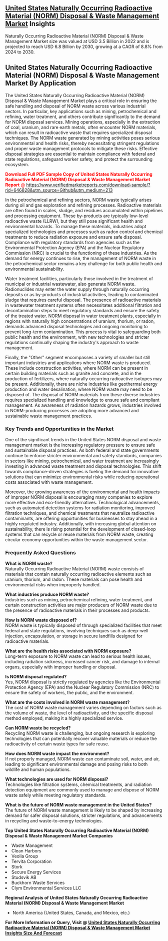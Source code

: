 <h2><a href="https://www.verifiedmarketreports.com/download-sample/?rid=646828&amp;utm_source=Github&amp;utm_medium=213" target="_blank">United States Naturally Occurring Radioactive Material (NORM) Disposal & Waste Management Market</a> Insights</h2><p>Naturally Occurring Radioactive Material (NORM) Disposal & Waste Management Market size was valued at USD 3.5 Billion in 2022 and is projected to reach USD 6.8 Billion by 2030, growing at a CAGR of 8.8% from 2024 to 2030.</p><p><h2>United States Naturally Occurring Radioactive Material (NORM) Disposal & Waste Management Market By Application</h2><p>The United States Naturally Occurring Radioactive Material (NORM) Disposal & Waste Management Market plays a critical role in ensuring the safe handling and disposal of NORM waste across various industrial sectors. In particular, key applications such as mining, petrochemical and refining, water treatment, and others contribute significantly to the demand for NORM disposal services. Mining operations, especially in the extraction of coal, uranium, and rare earth metals, often encounter NORM materials, which can result in radioactive waste that requires specialized disposal techniques. The NORM waste generated by mining activities poses serious environmental and health risks, thereby necessitating stringent regulations and proper waste management protocols to mitigate these risks. Effective disposal strategies are essential to maintain compliance with federal and state regulations, safeguard worker safety, and protect the surrounding ecosystem. <p><span class=""><span style="color: #ff0000;"><strong>Download Full PDF Sample Copy of United States Naturally Occurring Radioactive Material (NORM) Disposal & Waste Management Market Report</strong> @ </span><a href="https://www.verifiedmarketreports.com/download-sample/?rid=646828&amp;utm_source=Github&amp;utm_medium=213" target="_blank">https://www.verifiedmarketreports.com/download-sample/?rid=646828&amp;utm_source=Github&amp;utm_medium=213</a></span></p></p><p>In the petrochemical and refining sectors, NORM waste typically arises during oil and gas exploration and refining processes. Radioactive materials are often found in scales, sludge, and residues accumulated within pipelines and processing equipment. These by-products are typically low-level radioactive waste (LLRW), but they still pose significant health and environmental hazards. To manage these materials, industries adopt specialized technologies and processes such as radon control and chemical treatments to reduce radiation exposure and ensure safe disposal. Compliance with regulatory standards from agencies such as the Environmental Protection Agency (EPA) and the Nuclear Regulatory Commission (NRC) is crucial to the functioning of these industries. As the demand for energy continues to rise, the management of NORM waste in the petrochemical sector remains a key challenge for both public health and environmental sustainability.</p><p>Water treatment facilities, particularly those involved in the treatment of municipal or industrial wastewater, also generate NORM waste. Radionuclides may enter the water supply through naturally occurring deposits or as by-products of industrial activities, leading to contaminated sludge that requires careful disposal. The presence of radioactive materials in wastewater treatment systems often necessitates additional filtration and decontamination steps to meet regulatory standards and ensure the safety of the treated water. NORM disposal in water treatment plants, especially in regions with naturally high concentrations of uranium, thorium, or radon, demands advanced disposal technologies and ongoing monitoring to prevent long-term contamination. This process is vital to safeguarding both public health and the environment, with new technologies and stricter regulations continually shaping the industry's approach to waste management.</p><p>Finally, the "Other" segment encompasses a variety of smaller but still important industries and applications where NORM waste is produced. These include construction activities, where NORM can be present in certain building materials such as granite and concrete, and in the production of fertilizers, where naturally occurring radioactive isotopes may be present. Additionally, there are niche industries like geothermal energy production and water desalination, where NORM waste may need to be disposed of. The disposal of NORM materials from these diverse industries requires specialized handling and knowledge to ensure safe and compliant management. As awareness of radiation hazards grows, industries involved in NORM-producing processes are adopting more advanced and sustainable waste management practices.</p><h3>Key Trends and Opportunities in the Market</h3><p>One of the significant trends in the United States NORM disposal and waste management market is the increasing regulatory pressure to ensure safe and sustainable disposal practices. As both federal and state governments continue to enforce stricter environmental and safety standards, companies in sectors like mining, petrochemical, and water treatment are increasingly investing in advanced waste treatment and disposal technologies. This shift towards compliance-driven strategies is fueling the demand for innovative solutions that can minimize environmental risks while reducing operational costs associated with waste management.</p><p>Moreover, the growing awareness of the environmental and health impacts of improper NORM disposal is encouraging many companies to explore more effective and eco-friendly alternatives. Technological advancements, such as automated detection systems for radiation monitoring, improved filtration techniques, and chemical treatments that neutralize radioactive contaminants, are offering opportunities for businesses to stay ahead in a highly regulated industry. Additionally, with increasing global attention on sustainability, there is rising potential for the development of closed-loop systems that can recycle or reuse materials from NORM waste, creating circular economy opportunities within the waste management sector.</p><h3>Frequently Asked Questions</h3><p><strong>What is NORM waste?</strong><br> Naturally Occurring Radioactive Material (NORM) waste consists of materials that contain naturally occurring radioactive elements such as uranium, thorium, and radon. These materials can pose health and environmental risks when improperly handled.</p><p><strong>What industries produce NORM waste?</strong><br> Industries such as mining, petrochemical refining, water treatment, and certain construction activities are major producers of NORM waste due to the presence of radioactive materials in their processes and products.</p><p><strong>How is NORM waste disposed of?</strong><br> NORM waste is typically disposed of through specialized facilities that meet federal and state regulations, involving techniques such as deep-well injection, encapsulation, or storage in secure landfills designed for radioactive materials.</p><p><strong>What are the health risks associated with NORM exposure?</strong><br> Long-term exposure to NORM waste can lead to serious health issues, including radiation sickness, increased cancer risk, and damage to internal organs, especially with improper handling or disposal.</p><p><strong>Is NORM disposal regulated?</strong><br> Yes, NORM disposal is strictly regulated by agencies like the Environmental Protection Agency (EPA) and the Nuclear Regulatory Commission (NRC) to ensure the safety of workers, the public, and the environment.</p><p><strong>What are the costs involved in NORM waste management?</strong><br> The cost of NORM waste management varies depending on factors such as the volume of waste, the level of radioactivity, and the specific disposal method employed, making it a highly specialized service.</p><p><strong>Can NORM waste be recycled?</strong><br> Recycling NORM waste is challenging, but ongoing research is exploring technologies that can potentially recover valuable materials or reduce the radioactivity of certain waste types for safe reuse.</p><p><strong>How does NORM waste impact the environment?</strong><br> If not properly managed, NORM waste can contaminate soil, water, and air, leading to significant environmental damage and posing risks to both wildlife and human populations.</p><p><strong>What technologies are used for NORM disposal?</strong><br> Technologies like filtration systems, chemical treatments, and radiation detection equipment are commonly used to manage and dispose of NORM waste safely while meeting regulatory standards.</p><p><strong>What is the future of NORM waste management in the United States?</strong><br> The future of NORM waste management is likely to be shaped by increasing demand for safer disposal solutions, stricter regulations, and advancements in recycling and waste-to-energy technologies.</p></p><p><strong>Top United States Naturally Occurring Radioactive Material (NORM) Disposal & Waste Management Market Companies</strong></p><div data-test-id=""><p><li>Waste Management</li><li> Clean Harbors</li><li> Veolia Group</li><li> Tervita Corporation</li><li> Stork</li><li> Secure Energy Services</li><li> Studsvik AB</li><li> Buckhorn Waste Services</li><li> Clym Environmental Services LLC</li></p><div><strong>Regional Analysis of&nbsp;United States Naturally Occurring Radioactive Material (NORM) Disposal & Waste Management Market</strong></div><ul><li dir="ltr"><p dir="ltr">North America&nbsp;(United States, Canada, and Mexico, etc.)</p></li></ul><p><strong>For More Information or Query, Visit @&nbsp;</strong><strong><a href="https://www.verifiedmarketreports.com/product/naturally-occurring-radioactive-material-norm-disposal-and-waste-management-market/?utm_source=Github&amp;utm_medium=213" target="_blank">United States Naturally Occurring Radioactive Material (NORM) Disposal & Waste Management Market Insights Size And Forecast</a></strong></p></div>
